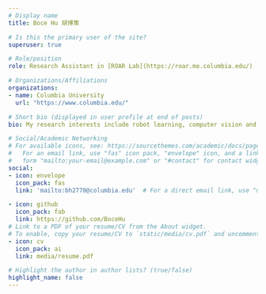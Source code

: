 ```yaml
---
# Display name
title: Boce Hu 胡博策

# Is this the primary user of the site?
superuser: true

# Role/position
role: Research Assistant in [ROAR Lab](https://roar.me.columbia.edu/)

# Organizations/Affiliations
organizations:
- name: Columbia University
  url: "https://www.columbia.edu/"

# Short bio (displayed in user profile at end of posts)
bio: My research interests include robot learning, computer vision and machine/deep learning.

# Social/Academic Networking
# For available icons, see: https://sourcethemes.com/academic/docs/page-builder/#icons
#   For an email link, use "fas" icon pack, "envelope" icon, and a link in the
#   form "mailto:your-email@example.com" or "#contact" for contact widget.
social:
- icon: envelope
  icon_pack: fas
  link: 'mailto:bh2770@columbia.edu'  # For a direct email link, use "mailto:test@example.org".

- icon: github
  icon_pack: fab
  link: https://github.com/BoceHu
# Link to a PDF of your resume/CV from the About widget.
# To enable, copy your resume/CV to `static/media/cv.pdf` and uncomment the lines below.
- icon: cv
  icon_pack: ai
  link: media/resume.pdf

# Highlight the author in author lists? (true/false)
highlight_name: false
---
```

